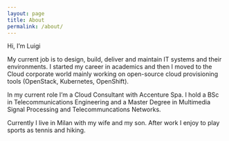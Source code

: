 ```yaml
---
layout: page
title: About
permalink: /about/
---
```


Hi, I’m Luigi

My current job is to design, build, deliver and maintain IT systems and their environments.
I started my career in academics and then I moved to the Cloud corporate world mainly working on open-source cloud provisioning tools (OpenStack, Kubernetes, OpenShift).

In my current role I’m a Cloud Consultant with Accenture Spa.
I hold a BSc in Telecommunications Engineering and a Master Degree in Multimedia Signal Processing and Telecommuncations Networks.

Currently I live in Milan with my wife and my son.
After work I enjoy to play sports as tennis and hiking.